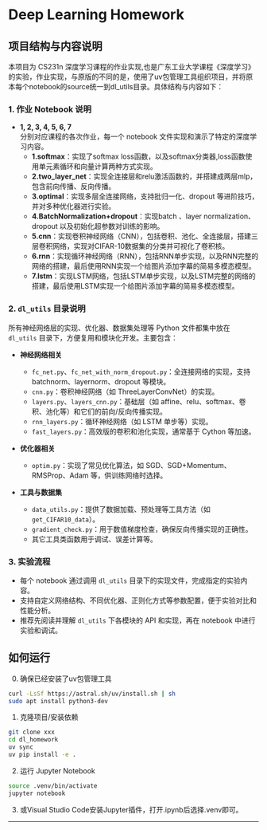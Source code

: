 # Deep Learning Homework

## 项目结构与内容说明

本项目为 CS231n 深度学习课程的作业实现,也是广东工业大学课程《深度学习》的实验，作业实现，与原版的不同的是，使用了uv包管理工具组织项目，并将原本每个notebook的source统一到dl_utils目录。具体结构与内容如下：

### 1. 作业 Notebook 说明

- **1, 2, 3, 4, 5, 6, 7**  
  分别对应课程的各次作业，每一个 notebook 文件实现和演示了特定的深度学习内容。
  - **1.softmax**：实现了softmax loss函数，以及softmax分类器,loss函数使用单元素循环和向量计算两种方式实现。
  - **2.two_layer_net**：实现全连接层和relu激活函数的，并搭建成两层mlp，包含前向传播、反向传播。
  - **3.optimal**：实现多层全连接网络，支持批归一化、dropout 等进阶技巧，并对多种优化器进行实验。
  - **4.BatchNormalization+dropout**：实现batch 、layer normalization、dropout 以及初始化超参数对训练的影响。
  - **5.cnn**：实现卷积神经网络（CNN），包括卷积、池化、全连接层，搭建三层卷积网络，实现对CIFAR-10数据集的分类并可视化了卷积核。
  - **6.rnn**：实现循环神经网络（RNN），包括RNN单步实现，以及RNN完整的网络的搭建，最后使用RNN实现一个给图片添加字幕的简易多模态模型。
  - **7.lstm**：实现LSTM网络，包括LSTM单步实现，以及LSTM完整的网络的搭建，最后使用LSTM实现一个给图片添加字幕的简易多模态模型。

### 2. `dl_utils` 目录说明

所有神经网络层的实现、优化器、数据集处理等 Python 文件都集中放在 `dl_utils` 目录下，方便复用和模块化开发。主要包含：

- **神经网络相关**
  - `fc_net.py`、`fc_net_with_norm_dropout.py`：全连接网络的实现，支持 batchnorm、layernorm、dropout 等模块。
  - `cnn.py`：卷积神经网络（如 ThreeLayerConvNet）的实现。
  - `layers.py`、`layers_cnn.py`：基础层（如 affine、relu、softmax、卷积、池化等）和它们的前向/反向传播实现。
  - `rnn_layers.py`：循环神经网络（如 LSTM 单步等）实现。
  - `fast_layers.py`：高效版的卷积和池化实现，通常基于 Cython 等加速。

- **优化器相关**
  - `optim.py`：实现了常见优化算法，如 SGD、SGD+Momentum、RMSProp、Adam 等，供训练网络时选择。

- **工具与数据集**
  - `data_utils.py`：提供了数据加载、预处理等工具方法（如 `get_CIFAR10_data`）。
  - `gradient_check.py`：用于数值梯度检查，确保反向传播实现的正确性。
  - 其它工具类函数用于调试、误差计算等。

### 3. 实验流程

- 每个 notebook 通过调用 `dl_utils` 目录下的实现文件，完成指定的实验内容。
- 支持自定义网络结构、不同优化器、正则化方式等参数配置，便于实验对比和性能分析。
- 推荐先阅读并理解 `dl_utils` 下各模块的 API 和实现，再在 notebook 中进行实验和调试。

## 如何运行

0. 确保已经安装了uv包管理工具
```bash
curl -LsSf https://astral.sh/uv/install.sh | sh
sudo apt install python3-dev
```

1. 克隆项目/安装依赖
```bash
git clone xxx
cd dl_homework
uv sync
uv pip install -e .
```

2. 运行 Jupyter Notebook
```bash
source .venv/bin/activate
jupyter notebook
```
3. 或Visual Studio Code安装Jupyter插件，打开.ipynb后选择.venv即可。
---
